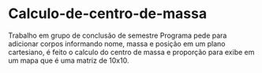# Calculo-de-centro-de-massa
Trabalho em grupo de conclusão de semestre
Programa pede para adicionar corpos informando nome, massa e posição em um plano cartesiano, é feito o calculo do centro de massa e proporção para exibe em um mapa que é uma matriz de 10x10.
